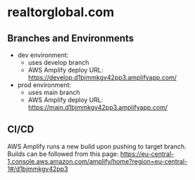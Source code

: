 # realtorglobal.com

## Branches and Environments
- dev environment:
  - uses develop branch
  - AWS Amplify deploy URL: https://develop.d1bjmmkgv42pp3.amplifyapp.com/
- prod environment: 
  - uses main branch
  - AWS Amplify deploy URL: https://main.d1bjmmkgv42pp3.amplifyapp.com/
 
## CI/CD
AWS Amplify runs a new build upon pushing to target branch.\
Builds can be followed from this page: https://eu-central-1.console.aws.amazon.com/amplify/home?region=eu-central-1#/d1bjmmkgv42pp3